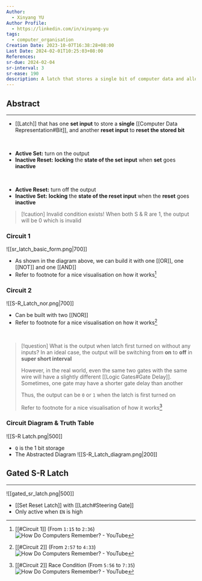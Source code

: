 ```yaml
---
Author:
  - Xinyang YU
Author Profile:
  - https://linkedin.com/in/xinyang-yu
tags:
  - computer_organisation
Creation Date: 2023-10-07T16:38:28+08:00
Last Date: 2024-02-01T10:25:03+08:00
References: 
sr-due: 2024-02-04
sr-interval: 3
sr-ease: 190
description: A latch that stores a single bit of computer data and allows for resetting the stored bit.
---
```

## Abstract
---
- [[Latch]] that has one **set input** to store a **single** [[Computer Data Representation#Bit]], and another **reset input** to **reset the stored bit**
</br>

- **Active Set:** turn on the output
- **Inactive Reset:** **locking** the **state of the set input** when **set** goes **inactive**
</br>

- **Active Reset:** turn off the output
- **Inactive Set:** **locking** the **state of the reset input** when the **reset** goes **inactive**

>[!caution] Invalid condition exists!
> When both S & R are 1, the output will be 0 which is invalid

### Circuit 1
![[sr_latch_basic_form.png|700]]
- As shown in the diagram above, we can build it with one [[OR]], one [[NOT]] and one [[AND]]
- Refer to footnote for a nice visualisation on how it works[^1]


### Circuit 2
![[S-R_Latch_nor.png|700]]
- Can be built with two [[NOR]]
- Refer to footnote for a nice visualisation on how it works[^2]
</br>

>[!question] What is the output when latch first turned on without any inputs?
> In an ideal case, the output will be switching from **on** to **off** in **super short interval**
> 
> However, in the real world, even the same two gates with the same wire will have a slightly different [[Logic Gates#Gate Delay]]. Sometimes, one gate may have a shorter gate delay than another
> 
> Thus, the output can be `0` or `1` when the latch is first turned on
> 
> Refer to footnote for a nice visualisation of how it works[^3]

### Circuit Diagram & Truth Table
![[S-R Latch.png|500]]
- `Q` is the 1 bit storage
- The Abstracted Diagram
![[S-R_Latch_diagram.png|200]]
## Gated S-R Latch
---
![[gated_sr_latch.png|500]]
- [[Set Reset Latch]] with [[Latch#Steering Gate]]
- Only active when `EN` is high

[^1]: [[#Circuit 1]] (From `1:15` to `2:36`)
![How Do Computers Remember? - YouTube](https://youtu.be/I0-izyq6q5s?si=uCiyGmIsDyOfcte9)
[^2]: [[#Circuit 2]] (From `2:57` to `4:33`)
![How Do Computers Remember? - YouTube](https://youtu.be/I0-izyq6q5s?si=uCiyGmIsDyOfcte9)
[^3]: [[#Circuit 2]] Race Condition (From `5:56` to `7:35`)
![How Do Computers Remember? - YouTube](https://youtu.be/I0-izyq6q5s?si=uCiyGmIsDyOfcte9)